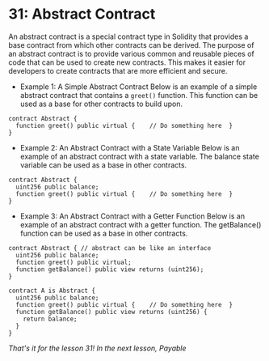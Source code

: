 # 31: Abstract Contract

An abstract contract is a special contract type in Solidity that provides a base contract from which other contracts can be derived. The purpose of an abstract contract is to provide various common and reusable pieces of code that can be used to create new contracts. This makes it easier for developers to create contracts that are more efficient and secure.

* Example 1: A Simple Abstract Contract Below is an example of a simple abstract contract that contains a `greet()` function. This function can be used as a base for other contracts to build upon.

```solidity
contract Abstract {  
  function greet() public virtual {    // Do something here  }
}
```

* Example 2: An Abstract Contract with a State Variable Below is an example of an abstract contract with a state variable. The balance state variable can be used as a base in other contracts.

```solidity
contract Abstract {  
  uint256 public balance;  
  function greet() public virtual {    // Do something here  }
}
```

* Example 3: An Abstract Contract with a Getter Function Below is an example of an abstract contract with a getter function. The getBalance() function can be used as a base in other contracts.

```solidity
contract Abstract { // abstract can be like an interface
  uint256 public balance;  
  function greet() public virtual;
  function getBalance() public view returns (uint256);
}

contract A is Abstract {  
  uint256 public balance;  
  function greet() public virtual {    // Do something here  } 
  function getBalance() public view returns (uint256) {    
    return balance;  
  }
}
```

_That's it for the lesson 31! In the next lesson, Payable_
